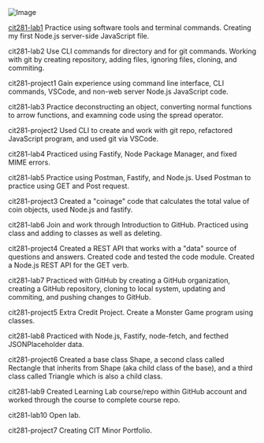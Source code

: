 <img src="https://images.unsplash.com/photo-1611180900214-d4c04c67e6e0?ixid=MnwxMjA3fDB8MHxwaG90by1wYWdlfHx8fGVufDB8fHx8&ixlib=rb-1.2.1&auto=format&fit=crop&w=1950&q=80" alt="Image">

[cit281-lab1](https://erikakoopmans.github.io/cit281-lab1/)
 Practice using software tools and terminal commands. Creating my first Node.js server-side JavaScript file.

cit281-lab2 Use CLI commands for directory and for git commands. Working with git by creating repository, adding files, ignoring files, cloning, and commiting.

cit281-project1 Gain experience using command line interface, CLI commands, VSCode, and non-web server Node.js JavaScript code.

cit281-lab3 Practice deconstructing an object, converting normal functions to arrow functions, and examning code using the spread operator.

cit281-project2 Used CLI to create and work with git repo, refactored JavaScript program, and used git via VSCode.

cit281-lab4 Practiced using Fastify, Node Package Manager, and fixed MIME errors.

cit281-lab5 Practice using Postman, Fastify, and Node.js. Used Postman to practice using GET and Post request.

cit281-project3 Created a "coinage" code that calculates the total value of coin objects, used Node.js and fastify.

cit281-lab6 Join and work through Introduction to GitHub. Practiced using class and adding to classes as well as deleting.

cit281-project4 Created a REST API that works with a "data" source of questions and answers. Created code and tested the code module. Created a Node.js REST API for the GET verb.

cit281-lab7 Practiced with GitHub by creating a GitHub organization, creating a GitHub repository, cloning to local system, updating and commiting, and pushing changes to GitHub.

cit281-project5 Extra Credit Project. Create a Monster Game program using classes.

cit281-lab8 Practiced with Node.js, Fastify, node-fetch, and fecthed JSONPlaceholder data.

cit281-project6 Created a base class Shape, a second class called Rectangle that inherits from Shape (aka child class of the base), and a third class called Triangle which is also a child class.

cit281-lab9 Created Learning Lab course/repo within GitHub account and worked through the course to complete course repo.

cit281-lab10 Open lab.

cit281-project7 Creating CIT Minor Portfolio.
